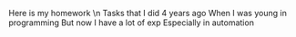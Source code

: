 Here is my homework \n
Tasks that I did 4 years ago
When I was young in programming
But now
I have a lot of exp
Especially in automation
